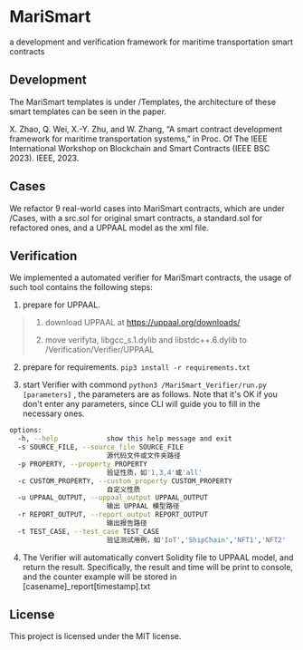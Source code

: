 # MariSmart

a development and verification framework for maritime transportation smart contracts

## Development

The MariSmart templates is under /Templates, the architecture of these smart templates can be seen in the paper.

X. Zhao, Q. Wei, X.-Y. Zhu, and W. Zhang, “A smart contract development framework for maritime transportation systems,” in Proc. Of The IEEE International Workshop on Blockchain and Smart Contracts (IEEE BSC 2023). IEEE, 2023.

## Cases

We refactor 9 real-world cases into MariSmart contracts, which are under /Cases, with a src.sol for original smart contracts, a standard.sol for refactored ones, and a UPPAAL model as the xml file.

## Verification

We implemented a automated verifier for MariSmart contracts, the usage of such tool contains the following steps:

1. prepare for UPPAAL.

> 1. download UPPAAL at https://uppaal.org/downloads/
>
> 2. move verifyta, libgcc_s.1.dylib and libstdc++.6.dylib to /Verification/Verifier/UPPAAL

2. prepare for requirements. `pip3 install -r requirements.txt`

3. start Verifier with commond `python3 /MariSmart_Verifier/run.py [parameters]` , the parameters are as follows. Note that it's OK if you don't enter any parameters, since CLI will guide you to fill in the necessary ones.

```bash
options:
  -h, --help            show this help message and exit
  -s SOURCE_FILE, --source_file SOURCE_FILE
                        源代码文件或文件夹路径
  -p PROPERTY, --property PROPERTY
                        验证性质，如'1,3,4'或'all'
  -c CUSTOM_PROPERTY, --custom_property CUSTOM_PROPERTY
                        自定义性质
  -u UPPAAL_OUTPUT, --uppaal_output UPPAAL_OUTPUT
                        输出 UPPAAL 模型路径
  -r REPORT_OUTPUT, --report_output REPORT_OUTPUT
                        输出报告路径
  -t TEST_CASE, --test_case TEST_CASE
                        验证测试用例，如'IoT','ShipChain','NFT1','NFT2'
```

4. The Verifier will automatically convert Solidity file to UPPAAL model, and return the result. Specifically, the result and time will be print to console, and the counter example will be stored in [casename]\_report[timestamp].txt

## License

This project is licensed under the MIT license.
